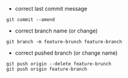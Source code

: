 - correct last commit message

```
git commit --amend
```
- correct branch name (or change)

```
git branch -m feature-brunch feature-branch
```

- correct pushed branch (or change name)

```
git push origin --delete feature-brunch
git push origin feature-branch
```
